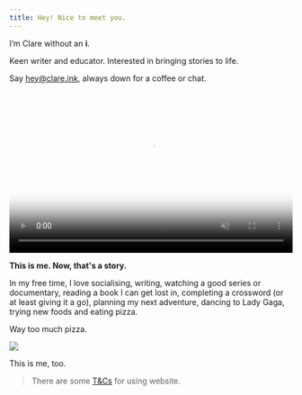 ```yaml
---
title: Hey! Nice to meet you.
---
```


I’m Clare without an **i**.

Keen writer and educator. Interested in bringing stories to life.

Say hey@clare.ink, always down for a coffee or chat.

<video poster="//i.imgur.com/qNKWCuKh.jpg" preload="auto" muted="muted" webkit-playsinline="" style="width: 100%; height: 18rem"><source type="video/mp4" src="//i.imgur.com/qNKWCuK.mp4"></video>

**This is me. Now, that's a story.**

In my free time, I love socialising, writing, watching a good series or documentary, reading a book I can get lost in, completing a crossword (or at least giving it a go), planning my next adventure, dancing to Lady Gaga, trying new foods and eating pizza.

Way too much pizza.

![](/unadjustednonraw_thumb_540b.jpg)

This is me, too.

> There are some [T&Cs](/terms) for using website.

